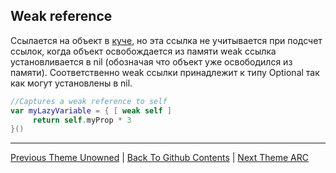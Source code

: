 ## Weak reference

Ссылается на объект в [куче](../../RandomAccessMemory/Heap.md), но эта ссылка не учитывается при подсчет ссылок, когда объект освобождается из памяти weak ссылка установливается в nil (обозначая что объект уже освободился из памяти). Соответственно weak ссылки принадлежит к типу Optional так как могут установлены в nil. 

```swift
//Captures a weak reference to self
var myLazyVariable = { [ weak self ]
     return self.myProp * 3
}()
```

---

[Previous Theme Unowned](./Unowned.md) | [Back To Github Contents](https://github.com/eldaroid/iOSWiki) |  [Next Theme ARC](../ARC.md)
